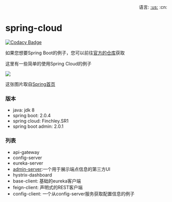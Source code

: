 <div align="right">
  语言: 
  <a title="英文" href="README.md">:us:</a>
  :cn:
</div>

# spring-cloud

[![Codacy Badge](https://api.codacy.com/project/badge/Grade/f02c5dc5557d4fed8b88fc802e24a52f)](https://www.codacy.com/app/116749895/spring-cloud-examples?utm_source=github.com&amp;utm_medium=referral&amp;utm_content=JiangTJ/spring-cloud-examples&amp;utm_campaign=Badge_Grade)  

如果您想要Spring Boot的例子，您可以前往[官方的仓库](https://github.com/spring-projects/spring-boot)获取    

这里有一些简单的使用Spring Cloud的例子   

![](https://spring.io/img/homepage/diagram-distributed-systems.svg)    

这张图片取自[Spring首页](https://spring.io/)   

### 版本
- java: jdk 8
- spring boot: 2.0.4
- spring cloud: Finchley.SR1
- spring boot admin: 2.0.1

### 列表
- api-gateway
- config-server
- eureka-server
- [admin-server](https://github.com/codecentric/spring-boot-admin):一个用于展示端点信息的第三方UI
- hystrix-dashboard
- base-client: 基础的eureka客户端
- feign-client: 声明式的REST客户端
- config-client: 一个从config-server服务获取配置信息的例子


